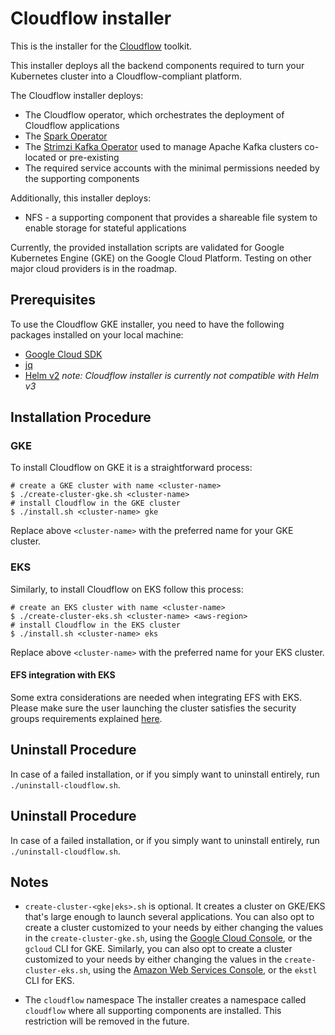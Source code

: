# Cloudflow installer

This is the installer for the [Cloudflow](https://github.com/lightbend/cloudflow) toolkit. 

This installer deploys all the backend components required to turn your Kubernetes cluster into a Cloudflow-compliant platform.

The Cloudflow installer deploys:
- The Cloudflow operator, which orchestrates the deployment of Cloudflow applications
- The [Spark Operator](https://github.com/GoogleCloudPlatform/spark-on-k8s-operator)
- The [Strimzi Kafka Operator](https://strimzi.io/) used to manage Apache Kafka clusters co-located or pre-existing
- The required service accounts with the minimal permissions needed by the supporting components

Additionally, this installer deploys:
- NFS - a supporting component that provides a shareable file system to enable storage for stateful applications

Currently, the provided installation scripts are validated for Google Kubernetes Engine (GKE) on the Google Cloud Platform. 
Testing on other major cloud providers is in the roadmap.

## Prerequisites

To use the Cloudflow GKE installer, you need to have the following packages installed on your local machine:

* [Google Cloud SDK](https://cloud.google.com/sdk/)
* [jq](https://stedolan.github.io/jq/)
* [Helm v2](https://helm.sh/) *note: Cloudflow installer is currently not compatible with Helm v3*

## Installation Procedure

### GKE
To install Cloudflow on GKE it is a straightforward process:

```
# create a GKE cluster with name <cluster-name>
$ ./create-cluster-gke.sh <cluster-name>
# install Cloudflow in the GKE cluster
$ ./install.sh <cluster-name> gke
```
Replace above `<cluster-name>` with the preferred name for your GKE cluster.

### EKS
Similarly, to install Cloudflow on EKS follow this process:

```
# create an EKS cluster with name <cluster-name>
$ ./create-cluster-eks.sh <cluster-name> <aws-region>
# install Cloudflow in the EKS cluster
$ ./install.sh <cluster-name> eks
```
Replace above `<cluster-name>` with the preferred name for your EKS cluster.

#### EFS integration with EKS

Some extra considerations are needed when integrating EFS with EKS. Please make sure the user launching the cluster
satisfies the security groups requirements explained
[here](https://docs.aws.amazon.com/efs/latest/ug/accessing-fs-create-security-groups.html).

## Uninstall Procedure

In case of a failed installation, or if you simply want to uninstall entirely, run `./uninstall-cloudflow.sh`.

## Uninstall Procedure

In case of a failed installation, or if you simply want to uninstall entirely, run `./uninstall-cloudflow.sh`.

Notes
-----
- `create-cluster-<gke|eks>.sh` is optional. 
It creates a cluster on GKE/EKS that's large enough to launch several applications.
You can also opt to create a cluster customized to your needs by either changing the values in the 
`create-cluster-gke.sh`, using the [Google Cloud Console](cloud.google.com), or the `gcloud` CLI for GKE.
Similarly, you can also opt to create a cluster customized to your needs by either changing the values in the
`create-cluster-eks.sh`, using the [Amazon Web Services Console](aws.amazon.com), or the `ekstl` CLI for EKS.

- The `cloudflow` namespace
The installer creates a namespace called `cloudflow` where all supporting components are installed.
This restriction will be removed in the future.
